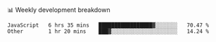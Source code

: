 📊 Weekly development breakdown
<!--START_SECTION:waka-->

```text
JavaScript   6 hrs 35 mins   █████████████████▓░░░░░░░   70.47 %
Other        1 hr 20 mins    ███▓░░░░░░░░░░░░░░░░░░░░░   14.24 %
```

<!--END_SECTION:waka-->
